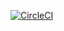 [![CircleCI](https://circleci.com/gh/fascistcoder/Spring-Recipe-Mongo/tree/master.svg?style=svg)](https://circleci.com/gh/fascistcoder/Spring-Recipe-Mongo/tree/master)